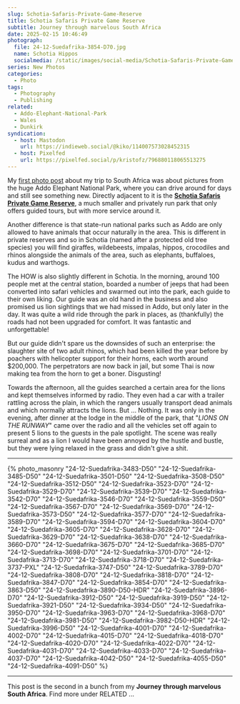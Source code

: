 ```yaml
---
slug: Schotia-Safaris-Private-Game-Reserve
title: Schotia Safaris Private Game Reserve
subtitle: Journey through marvelous South Africa
date: 2025-02-15 10:46:49
photograph:
  file: 24-12-Suedafrika-3854-D70.jpg
  name: Schotia Hippos
  socialmedia: /static/images/social-media/Schotia-Safaris-Private-Game-Reserve.png
series: New Photos
categories:
  - Photo
tags:
  - Photography
  - Publishing
related:
  - Addo-Elephant-National-Park
  - Wales
  - Dunkirk
syndication:
  - host: Mastodon
    url: https://indieweb.social/@kiko/114007573028452315
  - host: Pixelfed
    url: https://pixelfed.social/p/kristofz/796880118065513275
---
```


My [first photo post](/post/Addo-Elephant-National-Park) about my trip to South Africa was about pictures from the huge Addo Elephant National Park, where you can drive around for days and still see something new. Directly adjacent to it is the [**Schotia Safaris Private Game Reserve**](https://www.schotiasafaris.co.za/), a much smaller and privately run park that only offers guided tours, but with more service around it.

Another difference is that state-run national parks such as Addo are only allowed to have animals that occur naturally in the area. This is different in private reserves and so in Schotia (named after a protected old tree species) you will find giraffes, wildebeests, impalas, hippos, crocodiles and rhinos alongside the animals of the area, such as elephants, buffaloes, kudus and warthogs.

<!-- more -->

The HOW is also slightly different in Schotia. In the morning, around 100 people met at the central station, boarded a number of jeeps that had been converted into safari vehicles and swarmed out into the park, each guide to their own liking. Our guide was an old hand in the business and also promised us lion sightings that we had missed in Addo, but only later in the day. It was quite a wild ride through the park in places, as (thankfully) the roads had not been upgraded for comfort. It was fantastic and unforgettable!

But our guide didn't spare us the downsides of such an enterprise: the slaughter site of two adult rhinos, which had been killed the year before by poachers with helicopter support for their horns, each worth around $200,000. The perpetrators are now back in jail, but some Thai is now making tea from the horn to get a boner. Disgusting!

Towards the afternoon, all the guides searched a certain area for the lions and kept themselves informed by radio. They even had a car with a trailer rattling across the plain, in which the rangers usually transport dead animals and which normally attracts the lions. But ... Nothing. It was only in the evening, after dinner at the lodge in the middle of the park, that "*LIONS ON THE RUNWAY*" came over the radio and all the vehicles set off again to present 5 lions to the guests in the pale spotlight. The scene was really surreal and as a lion I would have been annoyed by the hustle and bustle, but they were lying relaxed in the grass and didn't give a shit.

---

{% photo_masonry
  "24-12-Suedafrika-3483-D50"
  "24-12-Suedafrika-3485-D50"
  "24-12-Suedafrika-3501-D50"
  "24-12-Suedafrika-3508-D50"
  "24-12-Suedafrika-3512-D50"
  "24-12-Suedafrika-3523-D70"
  "24-12-Suedafrika-3529-D70"
  "24-12-Suedafrika-3539-D70"
  "24-12-Suedafrika-3542-D70"
  "24-12-Suedafrika-3546-D70"
  "24-12-Suedafrika-3559-D50"
  "24-12-Suedafrika-3567-D70"
  "24-12-Suedafrika-3569-D70"
  "24-12-Suedafrika-3573-D50"
  "24-12-Suedafrika-3577-D70"
  "24-12-Suedafrika-3589-D70"
  "24-12-Suedafrika-3594-D70"
  "24-12-Suedafrika-3604-D70"
  "24-12-Suedafrika-3605-D70"
  "24-12-Suedafrika-3628-D70"
  "24-12-Suedafrika-3629-D70"
  "24-12-Suedafrika-3638-D70"
  "24-12-Suedafrika-3660-D70"
  "24-12-Suedafrika-3675-D70"
  "24-12-Suedafrika-3685-D70"
  "24-12-Suedafrika-3698-D70"
  "24-12-Suedafrika-3701-D70"
  "24-12-Suedafrika-3713-D70"
  "24-12-Suedafrika-3718-D70"
  "24-12-Suedafrika-3737-PXL"
  "24-12-Suedafrika-3747-D50"
  "24-12-Suedafrika-3789-D70"
  "24-12-Suedafrika-3808-D70"
  "24-12-Suedafrika-3818-D70"
  "24-12-Suedafrika-3847-D70"
  "24-12-Suedafrika-3854-D70"
  "24-12-Suedafrika-3863-D50"
  "24-12-Suedafrika-3890-D50-HDR"
  "24-12-Suedafrika-3896-D70"
  "24-12-Suedafrika-3912-D50"
  "24-12-Suedafrika-3919-D50"
  "24-12-Suedafrika-3921-D50"
  "24-12-Suedafrika-3934-D50"
  "24-12-Suedafrika-3950-D70"
  "24-12-Suedafrika-3963-D70"
  "24-12-Suedafrika-3968-D70"
  "24-12-Suedafrika-3981-D50"
  "24-12-Suedafrika-3982-D50-HDR"
  "24-12-Suedafrika-3996-D50"
  "24-12-Suedafrika-4001-D70"
  "24-12-Suedafrika-4002-D70"
  "24-12-Suedafrika-4015-D70"
  "24-12-Suedafrika-4018-D70"
  "24-12-Suedafrika-4020-D70"
  "24-12-Suedafrika-4022-D70"
  "24-12-Suedafrika-4031-D70"
  "24-12-Suedafrika-4033-D70"
  "24-12-Suedafrika-4037-D70"
  "24-12-Suedafrika-4042-D50"
  "24-12-Suedafrika-4055-D50"
  "24-12-Suedafrika-4091-D50"
%}

---

This post is the second in a bunch from my **Journey through marvelous South Africa**. Find more under RELATED ...
